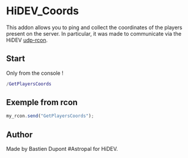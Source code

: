 # HiDEV_Coords

This addon allows you to ping and collect the coordinates of the players present on the server.
In particular, it was made to communicate via the HiDEV [udp-rcon](https://github.com/HiDEVTeam/udp-rcon).

## Start
Only from the console !
```lua
/GetPlayersCoords
```

## Exemple from rcon
```js
my_rcon.send("GetPlayersCoords");
```

## Author

Made by Bastien Dupont #Astropal for HiDEV.
